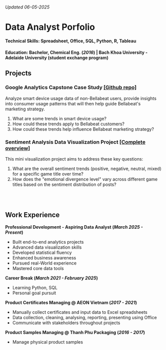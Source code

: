 ###### *Updated 06-05-2025*
# Data Analyst Porfolio 

#### Technical Skills: Spreadsheet, Office, SQL, Python, R, Tableau
#### Education: Bachelor, Chemical Eng. (_2016_) | Bach Khoa University - Adelaide University (student exchange program)

## Projects

### Google Analytics Capstone Case Study [[Github repo]](https://github.com/lamvinam/bellabeat_case_study)
Analyze smart device usage data of non-Bellabeat users, provide insights into consumer usage patterns that will then help guide Bellabeat's marketing strategy.
1. What are some trends in smart device usage?
2. How could these trends apply to Bellabeat customers?
3. How could these trends help influence Bellabeat marketing strategy?
   
### Sentiment Analysis Data Visualization Project [[Complete overview]](https://lamvinam.github.io/data-viz-post-sentiment)
This mini visualization project aims to address these key questions:
1. What are the overall sentiment trends (positive, negative, neutral, mixed) for a specific game title over time?
2. How does the "emotional divergence level" vary across different game titles based on the sentiment distribution of posts?

<br><br>

## Work Experience
**Professional Development - Aspiring Data Analyst (_March 2025 - Present_)**
- Built end-to-end analytics projects
- Advanced data visualization skills
- Developed statistical fluency
- Enhanced business awareness
- Pursued real-World experience
- Mastered core data tools

**Career Break (_March 2021 - February 2025_)**
- Learning Python, SQL
- Personal goal pursuit

**Product Certificates Managing @ AEON Vietnam (_2017 - 2021_)**
- Manually collect certificates and input data to Excel spreadsheets
- Data collection, cleaning, analysing, reporting, presenting using Office
- Communicate with stakeholders throughout projects 

**Product Samples Managing @ Thanh Phu Packaging (_2016 - 2017_)**
- Manage physical product samples
